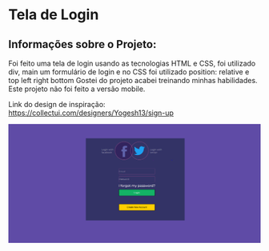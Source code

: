 <h1>Tela de Login</h1>

<h2>Informações sobre o Projeto:</h2>

Foi feito uma tela de login usando as tecnologias HTML e CSS, foi utilizado div, main um formulário de login e no CSS foi utilizado position: relative e top left right bottom 
Gostei do projeto acabei treinando minhas habilidades.
Este projeto não foi feito a versão mobile.<br>

Link do design de inspiração: https://collectui.com/designers/Yogesh13/sign-up

<img src="https://github.com/Johnrosa59/Login-Menu-Project/blob/master/Tela%20para%20o%20README.png?raw=true">
